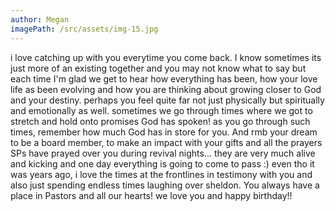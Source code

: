 ```yaml
---
author: Megan
imagePath: /src/assets/img-15.jpg
---
```


i love catching up with you everytime you come back. I know sometimes its just more of an existing together and you may not know what to say but each time I'm glad we get to hear how everything has been, how your love life as been evolving and how you are thinking about growing closer to God and your destiny. perhaps you feel quite far not just physically but spiritually and emotionally as well. sometimes we go through times where we got to stretch and hold onto promises God has spoken! as you go through such times, remember how much God has in store for you. And rmb your dream to be a board member, to make an impact with your gifts and all the prayers SPs have prayed over you during revival nights... they are very much alive and kicking and one day everything is going to come to pass :) even tho it was years ago, i love the times at the frontlines in testimony with you and also just spending endless times laughing over sheldon. You always have a place in Pastors and all our hearts! we love you and happy birthday!!
